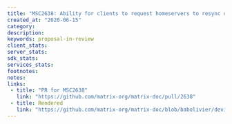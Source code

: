 ```yaml
---
title: "MSC2638: Ability for clients to request homeservers to resync device lists"
created_at: "2020-06-15"
category:
description:
keywords: proposal-in-review
client_stats:
server_stats:
sdk_stats:
services_stats:
footnotes:
notes:
links:
 - title: "PR for MSC2638"
   link: "https://github.com/matrix-org/matrix-doc/pull/2638"
 - title: Rendered
   link: "https://github.com/matrix-org/matrix-doc/blob/babolivier/device_lists_clients/proposals/2638-client-request-device-list.md"
---
```

